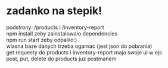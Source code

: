 # zadanko na stepik!
podstrony: /products i /inventory-report  <br /> 
npm install zeby zainstalowalo dependencies <br /> 
npm run start zeby odpalilo:) <br /> 
wlasna baze danych trzeba ogarnac (jest json do pobrania) <br /> 
get requesty do products i inventory-report maja swoje ui w ejs <br /> 
post, put, delete do products juz postmanem

